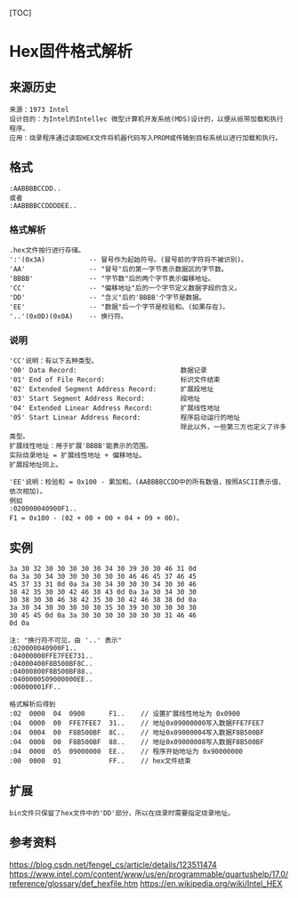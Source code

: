 [TOC]

# Hex固件格式解析

## 来源历史
	来源：1973 Intel
    设计目的：为Intel的Intellec 微型计算机开发系统(MDS)设计的，以便从纸带加载和执行程序。
    应用：烧录程序通过读取HEX文件将机器代码写入PROM或传输到目标系统以进行加载和执行。

## 格式
```hex
:AABBBBCCDD..
或者
:AABBBBCCDDDDEE..
```

### 格式解析
	.hex文件按行进行存储。
    ':'(0x3A)           -- 冒号作为起始符号。(冒号前的字符将不被识别)。
    'AA'                -- "冒号"后的第一字节表示数据区的字节数。
    'BBBB'              -- "字节数"后的两个字节表示偏移地址。
	'CC'                -- "偏移地址"后的一个字节定义数据字段的含义。
    'DD'                -- "含义"后的'BBBB'个字节是数据。
    'EE'                -- "数据"后一个字节是校验和。(如果存在)。
    '..'(0x0D)(0x0A)    -- 换行符。

### 说明
	'CC'说明：有以下五种类型。
    '00' Data Record:                          数据记录
    '01' End of File Record:                   标识文件结束
    '02' Extended Segment Address Record:      扩展段地址
    '03' Start Segment Address Record:         段地址
    '04' Extended Linear Address Record:       扩展线性地址
    '05' Start Linear Address Record:          程序启动运行的地址
                                               除此以外，一些第三方也定义了许多类型。
    扩展线性地址：用于扩展'BBBB'能表示的范围。
    实际烧录地址 = 扩展线性地址 + 偏移地址。
    扩展段地址同上。

	'EE'说明：校验和 = 0x100 - 累加和。(AABBBBCCDD中的所有数值，按照ASCII表示值，依次相加)。
    例如
    :020000040900F1..
	F1 = 0x100 - (02 + 00 + 00 + 04 + 09 + 00)。

## 实例
```hex
3a 30 32 30 30 30 30 30 34 30 39 30 30 46 31 0d
0a 3a 30 34 30 30 30 30 30 30 46 46 45 37 46 45
45 37 33 31 0d 0a 3a 30 34 30 30 30 34 30 30 46
38 42 35 30 30 42 46 38 43 0d 0a 3a 30 34 30 30
30 38 30 30 46 38 42 35 30 30 42 46 38 38 0d 0a
3a 30 34 30 30 30 30 30 35 30 39 30 30 30 30 30
30 45 45 0d 0a 3a 30 30 30 30 30 30 30 31 46 46
0d 0a
```

```ascii
注: "换行符不可见，由 '..' 表示"
:020000040900F1..
:04000000FFE7FEE731..
:04000400F8B500BF8C..
:04000800F8B500BF88..
:0400000509000000EE..
:00000001FF..
```

    格式解析后得到
    :02  0000  04  0900      F1..    // 设置扩展线性地址为 0x0900
    :04  0000  00  FFE7FEE7  31..    // 地址0x09000000写入数据FFE7FEE7
    :04  0004  00  F8B500BF  8C..    // 地址0x09000004写入数据F8B500BF
    :04  0008  00  F8B500BF  88..    // 地址0x09000008写入数据F8B500BF
    :04  0000  05  09000000  EE..    // 程序开始地址为 0x90000000
    :00  0000  01            FF..    // hex文件结束

## 扩展
	bin文件只保留了hex文件中的'DD'部分，所以在烧录时需要指定烧录地址。

## 参考资料
https://blog.csdn.net/fengel_cs/article/details/123511474
https://www.intel.com/content/www/us/en/programmable/quartushelp/17.0/reference/glossary/def_hexfile.htm
https://en.wikipedia.org/wiki/Intel_HEX



